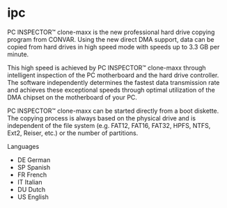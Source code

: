 # ipc
PC INSPECTOR™ clone-maxx is the new professional hard drive copying program from CONVAR. Using the new direct DMA support, data can be copied from hard drives in high speed mode with speeds up to 3.3 GB per minute. 

This high speed is achieved by PC INSPECTOR™ clone-maxx through intelligent inspection of the PC motherboard and the hard drive controller. The software independently determines the fastest data transmission rate and achieves these exceptional speeds through optimal utilization of the DMA chipset on the motherboard of your PC.

PC INSPECTOR™ clone-maxx can be started directly from a boot diskette. The copying process is always based on the physical drive and is independent of the file system (e.g. FAT12, FAT16, FAT32, HPFS, NTFS, Ext2, Reiser, etc.) or the number of partitions.

Languages
- DE German
- SP Spanish
- FR French
- IT Italian
- DU Dutch
- US English
